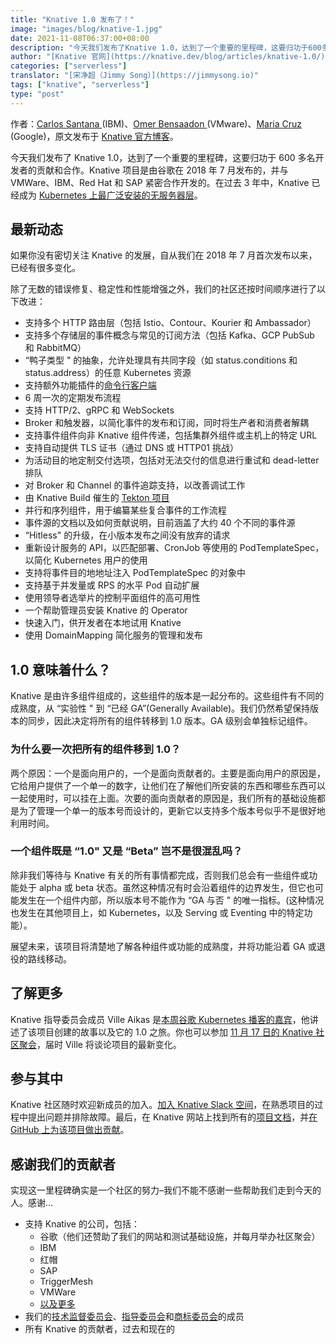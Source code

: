 ```yaml
---
title: "Knative 1.0 发布了！"
image: "images/blog/knative-1.jpg"
date: 2021-11-08T06:37:00+08:00
description: "今天我们发布了Knative 1.0，达到了一个重要的里程碑，这要归功于600多名开发者的贡献和合作。"
author: "[Knative 官网](https://knative.dev/blog/articles/knative-1.0/)"
categories: ["serverless"]
translator: "[宋净超（Jimmy Song）](https://jimmysong.io)"
tags: ["knative", "serverless"]
type: "post"
---
```


作者：[Carlos Santana ](https://twitter.com/csantanapr)(IBM)、[Omer Bensaadon ](https://twitter.com/omer_bensaadon)(VMware)、[Maria Cruz ](https://twitter.com/marianarra_)(Google)，原文发布于 [Knative 官方博客](https://knative.dev/blog/articles/knative-1.0/)。

今天我们发布了 Knative 1.0，达到了一个重要的里程碑，这要归功于 600 多名开发者的贡献和合作。Knative 项目是由谷歌在 2018 年 7 月发布的，并与 VMWare、IBM、Red Hat 和 SAP 紧密合作开发的。在过去 3 年中，Knative 已经成为 [Kubernetes 上最广泛安装的无服务器层](https://www.cncf.io/wp-content/uploads/2020/11/CNCF_Survey_Report_2020.pdf)。

## 最新动态

如果你没有密切关注 Knative 的发展，自从我们在 2018 年 7 月首次发布以来，已经有很多变化。

除了无数的错误修复、稳定性和性能增强之外，我们的社区还按时间顺序进行了以下改进：

- 支持多个 HTTP 路由层（包括 Istio、Contour、Kourier 和 Ambassador）
- 支持多个存储层的事件概念与常见的订阅方法（包括 Kafka、GCP PubSub 和 RabbitMQ）
- “鸭子类型 " 的抽象，允许处理具有共同字段（如 status.conditions 和 status.address）的任意 Kubernetes 资源
- 支持额外功能插件的[命令行客户端](https://knative.dev/docs/client/install-kn/)
- 6 周一次的定期发布流程
- 支持 HTTP/2、gRPC 和 WebSockets
- Broker 和触发器，以简化事件的发布和订阅，同时将生产者和消费者解耦
- 支持事件组件向非 Knative 组件传递，包括集群外组件或主机上的特定 URL
- 支持自动提供 TLS 证书（通过 DNS 或 HTTP01 挑战）
- 为活动目的地定制交付选项，包括对无法交付的信息进行重试和 dead-letter 排队
- 对 Broker 和 Channel 的事件追踪支持，以改善调试工作
- 由 Knative Build 催生的 [Tekton 项目](https://tekton.dev/)
- 并行和序列组件，用于编纂某些复合事件的工作流程
- 事件源的文档以及如何贡献说明，目前涵盖了大约 40 个不同的事件源
- “Hitless" 的升级，在小版本发布之间没有放弃的请求
- 重新设计服务的 API，以匹配部署、CronJob 等使用的 PodTemplateSpec，以简化 Kubernetes 用户的使用
- 支持将事件目的地地址注入 PodTemplateSpec 的对象中
- 支持基于并发量或 RPS 的水平 Pod 自动扩展
- 使用领导者选举片的控制平面组件的高可用性
- 一个帮助管理员安装 Knative 的 Operator
- 快速入门，供开发者在本地试用 Knative
- 使用 DomainMapping 简化服务的管理和发布

## 1.0 意味着什么？

Knative 是由许多组件组成的，这些组件的版本是一起分布的。这些组件有不同的成熟度，从 “实验性 " 到 “已经 GA”(Generally Available)。我们仍然希望保持版本的同步，因此决定将所有的组件转移到 1.0 版本。GA 级别会单独标记组件。

### 为什么要一次把所有的组件移到 1.0？

两个原因：一个是面向用户的，一个是面向贡献者的。主要是面向用户的原因是，它给用户提供了一个单一的数字，让他们在了解他们所安装的东西和哪些东西可以一起使用时，可以挂在上面。次要的面向贡献者的原因是，我们所有的基础设施都是为了管理一个单一的版本号而设计的，更新它以支持多个版本号似乎不是很好地利用时间。

### 一个组件既是 “1.0" 又是 “Beta” 岂不是很混乱吗？

除非我们等待与 Knative 有关的所有事情都完成，否则我们总会有一些组件或功能处于 alpha 或 beta 状态。虽然这种情况有时会沿着组件的边界发生，但它也可能发生在一个组件内部，所以版本号不能作为 “GA 与否 " 的唯一指标。(这种情况也发生在其他项目上，如 Kubernetes，以及 Serving 或 Eventing 中的特定功能）。

展望未来，该项目将清楚地了解各种组件或功能的成熟度，并将功能沿着 GA 或退役的路线移动。

## 了解更多

Knative 指导委员会成员 Ville Aikas 是[本周谷歌 Kubernetes 播客的嘉宾](https://kubernetespodcast.com/episode/166-knative-1.0/)，他讲述了该项目创建的故事以及它的 1.0 之旅。你也可以参加 [11 月 17 日的 Knative 社区聚会](https://calendar.google.com/calendar/u/0/r/eventedit/NnAycjJyZmdlMTF1b2FuOGJzZjZ1dXA0aTZfMjAyMTExMjRUMTczMDAwWiBrbmF0aXZlLnRlYW1fOXE4M2JnMDdxczViOXJyc2xwNWpvcjRsNnNAZw?tab=mc)，届时 Ville 将谈论项目的最新变化。

## 参与其中

Knative 社区随时欢迎新成员的加入。[加入 Knative Slack 空间](https://slack.knative.dev/)，在熟悉项目的过程中提出问题并排除故障。最后，在 Knative 网站上找到所有的[项目文档](https://knative.dev/docs/)，并[在 GitHub 上为该项目做出贡献](https://github.com/knative)。

## 感谢我们的贡献者

实现这一里程碑确实是一个社区的努力–我们不能不感谢一些帮助我们走到今天的人。感谢…

- 支持 Knative 的公司，包括：
  - 谷歌（他们还赞助了我们的网站和测试基础设施，并每月举办社区聚会）
  - IBM
  - 红帽
  - SAP
  - TriggerMesh
  - VMWare
  - [以及更多](https://knative.teststats.cncf.io/d/5/companies-table?orgId=1&var-period_name=Last_decade&var-metric=contributions)
- 我们的[技术监督委员会](https://github.com/knative/community/blob/main/TECH-OVERSIGHT-COMMITTEE.md)、[指导委员会](https://github.com/knative/community/blob/main/STEERING-COMMITTEE.md)和[商标委员会](https://github.com/knative/community/blob/main/TRADEMARK-COMMITTEE.md)的成员
- 所有 Knative 的贡献者，过去和现在的